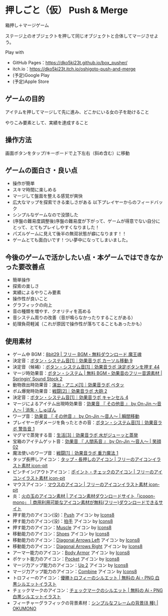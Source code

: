 # 押しごと（仮） Push & Merge

箱押し＋マージゲーム

ステージ上のオブジェクトを押して同じオブジェクトと合体してマージさせよう。

Play with

- GitHub Pages：https://dko5ki23t.github.io/box_pusher/
- itch.io：https://dko5ki23t.itch.io/oshigoto-push-and-merge
- (予定)Google Play
- (予定)Apple Store

## ゲームの目的

アイテムを押してマージして先に進み、どこかにいる女の子を助けること

やりこみ要素として、実績を達成すること

## 操作方法

画面ボタンをタップ/キーボードで上下左右（斜め含む）に移動

## ゲームの面白さ・良い点

- 操作が簡単
- スキマ時間に楽しめる
- マージして盤面を整える感覚が爽快
- 広大なマップを探索できる楽しさがある
  以下プレイヤーからのフィードバック
- シンプルなゲームなので没頭した
- (序盤の難易度調整後)序盤の難易度が下がって、ゲームが得意でない自分にとって、とてもプレイしやすくなりました！
- パズルゲームに見えて後半の無双状態が癖になります！！
- ゲームとても面白いです！つい夢中になってしまいました。

## 今後のゲームで活かしたい点・本ゲームではできなかった要改善点

- 簡単操作
- 探索の楽しさ
- 実績によるやりこみ要素
- 操作性が良いこと
- グラフィックの向上
- 音の種類を増やす、クオリティを高める
- 音システム周りの改善（音が鳴らなかったりすることがある）
- 処理負荷軽減（これが原因で操作性が落ちてることもあったかも）

## 使用素材

- ゲーム中 BGM：[8bit29 | フリー BGM・無料ダウンロード 魔王魂](https://maou.audio/bgm_8bit29/)
- 決定音：[ボタン・システム音[1]｜効果音ラボ カーソル移動 9](https://soundeffect-lab.info/sound/button/)
- 決定音（候補）：[ボタン・システム音[1]｜効果音ラボ 決定ボタンを押す 44](https://soundeffect-lab.info/sound/button/)
- マージ時効果音：[ボタン・システム | 無料 BGM・効果音のフリー音源素材 | Springin’ Sound Stock 2](https://www.springin.org/sound-stock/category/system/page/2/)
- 動物救出時効果音：[演出・アニメ[1]｜効果音ラボ ペタッ](https://soundeffect-lab.info/sound/anime/)
- ボム爆発時効果音：[戦闘[2]｜効果音ラボ 大砲 2](https://soundeffect-lab.info/sound/battle/battle2.html)
- 決定音：[ボタン・システム音[1]｜効果音ラボ キャンセル 4](https://soundeffect-lab.info/sound/button/)
- マージによるアイテム出現時効果音：[効果音 『 その他音 』 by On-Jin ～音人～ | 消失・しゅぽん](https://on-jin.com/sound/ta.php)
- ワープ音：[効果音 『 その他音 』 by On-Jin ～音人～ | 瞬間移動](https://on-jin.com/sound/ta.php)
- プレイヤーがダメージを負ったときの音：[ボタン・システム音[1]｜効果音ラボ 警告音 1](https://soundeffect-lab.info/sound/button/)
- マグマで蒸発する音：[生活[3]｜効果音ラボ 水がジューッと蒸発](https://soundeffect-lab.info/sound/various/various3.html)
- 宝箱のアイテムゲット音：[効果音 『 人間系音 』 by On-Jin ～音人～ | 笑顔 02](https://on-jin.com/sound/hito.php)
- 魔法使いのワープ音：[戦闘[1]｜効果音ラボ 重力魔法 1](https://soundeffect-lab.info/sound/battle/)
- タップ長押しアイコン：[タップ・長押しのアイコン | フリーのアイコンイラスト素材 icon-pit](https://icon-pit.com/pictogram/9692)
- ピンチイン/アウトアイコン：[ポイント・チェックのアイコン | フリーのアイコンイラスト素材 icon-pit](https://icon-pit.com/pictogram/9311)
- マウスアイコン：[マウスのアイコン | フリーのアイコンイラスト素材 icon-pit](https://icon-pit.com/pictogram/1351)
- 炎：[火の玉のアイコン素材 | アイコン素材ダウンロードサイト「icooon-mono」 | 商用利用可能なアイコン素材が無料(フリー)ダウンロードできるサイト](https://icooon-mono.com/11143-%e7%81%ab%e3%81%ae%e7%8e%89%e3%81%ae%e3%82%a2%e3%82%a4%e3%82%b3%e3%83%b3%e7%b4%a0%e6%9d%90/)
- 押す能力のアイコン(没)：[Push](https://icons8.com/icon/55884/push) アイコン by [Icons8](https://icons8.com)
- 押す能力のアイコン(没)：[拍手](https://icons8.com/icon/tvj1aGNT22kb/applause) アイコン by [Icons8](https://icons8.com)
- 押す能力のアイコン：[Muscle](https://icons8.com/icon/4mOhSp6VyMZD/muscle) アイコン by [Icons8](https://icons8.com)
- 移動能力のアイコン：[Shoes](https://icons8.com/icon/22533/shoes) アイコン by [Icons8](https://icons8.com)
- 移動能力のアイコン：[Diagonal Arrows Left](https://icons8.com/icon/SbGzTSqTbwk9/diagonal-arrows-left) アイコン by [Icons8](https://icons8.com)
- 移動能力のアイコン：[Diagonal Arrows Right](https://icons8.com/icon/UTjIsvzATVuk/diagonal-arrows-right) アイコン by [Icons8](https://icons8.com)
- アーマー能力のアイコン：[Body Armor](https://icons8.com/icon/19573/body-armor) アイコン by [Icons8](https://icons8.com)
- ポケット能力のアイコン：[Pocket](https://icons8.com/icon/grz251ZvICLG/pocket) アイコン by [Icons8](https://icons8.com)
- マージ力アップ能力のアイコン：[Up 2](https://icons8.com/icon/XdZw2eW3vEVS/up-2) アイコン by [Icons8](https://icons8.com)
- マージ力アップ能力のアイコン：[Combine](https://icons8.com/icon/ZKMlZLbgN6Tn/combine) アイコン by [Icons8](https://icons8.com)
- トロフィーのアイコン：[優勝トロフィーのシルエット | 無料の Ai・PNG 白黒シルエットイラスト](https://www.silhouette-illust.com/illust/49259)
- チェックマークのアイコン：[チェックマークのシルエット | 無料の Ai・PNG 白黒シルエットイラスト](https://www.silhouette-illust.com/illust/1712)
- フィーチャーグラフィックの背景素材：[シンプルなフレームの背景(8 種) | OKUMONO](https://sozaino.site/archives/5840)
